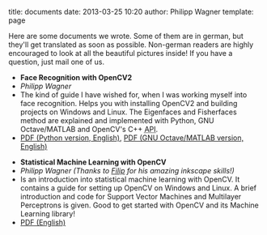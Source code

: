 title: documents
date: 2013-03-25 10:20
author: Philipp Wagner
template: page

Here are some documents we wrote. Some of them are in german, but they'll get translated as soon as possible. Non-german readers are highly encouraged to look at all the beautiful pictures inside! If you have a question, just mail one of us.

<ul class="document">
  <li class="document-title"><b>Face Recognition with OpenCV2</b></li>
  <li class="document-author"><em>Philipp Wagner</em></li>
  <li class="document-description">The kind of guide I have wished for, when I was working myself into face recognition. Helps you with installing OpenCV2 and building projects on Windows and Linux. The Eigenfaces and Fisherfaces method are explained and implemented with Python, GNU Octave/MATLAB and OpenCV&#039;s C++ <acronym title="Application Programming Interface">API</acronym>.</li>
  <li class="document-downloads"><a class="mediafile pdf" href="https://www.bytefish.de/pdf/facerec_python.pdf">PDF (Python version, English)</a>, <a class="mediafile pdf" href="https://www.bytefish.de/pdf/facerec_octave.pdf">PDF (GNU Octave/MATLAB version, English)</a></li>
</ul>
<ul class="document">
  <li class="document-title"><b>Statistical Machine Learning with OpenCV</b></li>
  <li class="document-author"><em>Philipp Wagner (Thanks to <a href="http://www.martinovsky.net">Filip</a> for his amazing inkscape skills!)</em></li>
  <li class="document-description">Is an introduction into statistical machine learning with OpenCV. It contains a guide for setting up OpenCV on Windows and Linux. A brief introduction and code for Support Vector Machines and Multilayer Perceptrons is given. Good to get started with OpenCV and its Machine Learning library!</li>
  <li class="document-downloads"><a class="mediafile pdf" href="https://www.bytefish.de/pdf/machinelearning.pdf">PDF (English)</a></li>
</ul>